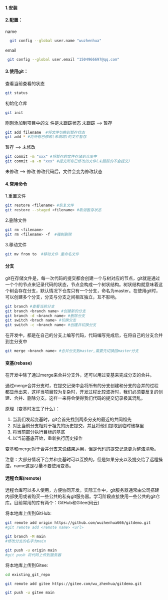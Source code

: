#### 1.安装

#### 2.配置：

name

```bash
  git config --global user.name "wuzhenhua"	
```

email

```bash
 git config --global user.email "1504966697@qq.com"
```

#### 3.使用git：

查看当前查看的状态

```bash
git status
```

初始化仓库

```bash
git init
```

刚刚添加到项目中的文	件是未跟踪状态
未跟踪 --> 暂存

```bash
git add filename  #将文件切换到暂存状态
git add * #将所有已修改(未跟踪)的文件暂存
```


暂存 --> 未修改

```bash
git commit -m "xxx" #将暂存的文件存储到仓库中
git commit -a -m "xxx" #提交所有已修改的文件(未跟踪的不会提交)
```

未修改 --> 修改
修改代码后，文件会变为修改状态

#### 4.常用命令

1.重置文件

```	bash
git restore <filename> #恢复文件
git restore --staged <filename> #取消暂存状态
```

2.删除文件

```bash
git rm <filename>
git rm <filename> -f  #强制删除
```

3.移动文件

```bash
git mv from to  #移动文件 重命名文件
```

#### 分支

git在存储文件是，每一次代码的提交都会创建一个与树对应的节点，git就是通过一个个的节点来记录代码的状态，节点会构成一个树状结构。树状结构就意味着这个树会存在分支，默认情况下仓库只有一个分支，命名为master。在使用git时，可以创建多个分支，分支与分支之间相互独立，互不影响。

```bash
git branch #查看当前分支
git branch <branch name> #创建新的分支
git branch -d <branch name> #删除分支
git switch <brach name> #切换分支
git switch -c <branch name> #创建并切换分支
```

在开发中，都是在自己的分支上编写代码，代码编写完成后，在将自己的分支合并到主分支中

```bash
git merge <branch name> #合并分支到master,需要先切换回master分支
```

#### 变基(rebase)

在开发中除了通过merge来合并分支外，还可以用过变基来完成分支的合并。

通过merge合并分支时，在提交记录中会将所有的分支创建和分支的合并的过程都显示出来，这样当项目较为复杂时，开发过程比较波折时，我们必须要反复的创建、合并、删除分支。这样一来将会使得我们代码的提交记录极其混乱。

原理（变基时发生了什么）：

1. 当我们发起变基时，git会首先找到两条分支的最近的共同祖先
2. 对比当前分支相对于祖先的历史提交，并且将他们提取到临时储存里
3. 将当前部分执行目标的基底
4. 以当前基底开始，重新执行历史操作

变基和merge对于合并分支来说结果运用，但是代码的提交记录更为整洁清晰。

注意：大部分情况下合并和变基时可以互换的，但是如果分支以及提交给了远程操控，name这是尽量不要使用变基。

#### 远程仓库(remote)

远程仓库可以多人使用，方便协同开发。实际工作中，git服务器通常由公司搭建内部使用或者购买一些公共的私有git服务器。学习阶段直接使用一些公共的git仓库。目前常用的库有两个：GitHub和Gitee(码云)

将本地库上传到GitHub:

```bash
git remote add origin https://github.com/wuzhenhua666/gitdemo.git
#git remote add <remote name> <url>

git branch -M main
#修改分支的名字为main

git push -u origin main
#git push 将代码上传到服务器
```

将本地库上传到Gitee:

```bash
cd existing_git_repo

git remote add gitee https://gitee.com/wu_zhenhua/gitdemo.git

git push -u gitee main

```






